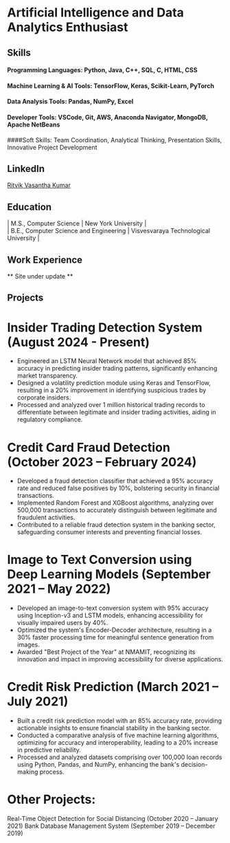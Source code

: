 # Artificial Intelligence and Data Analytics Enthusiast

## Skills
#### Programming Languages: Python, Java, C++, SQL, C, HTML, CSS
#### Machine Learning & AI Tools: TensorFlow, Keras, Scikit-Learn, PyTorch
#### Data Analysis Tools: Pandas, NumPy, Excel
#### Developer Tools: VSCode, Git, AWS, Anaconda Navigator, MongoDB, Apache NetBeans
####Soft Skills: Team Coordination, Analytical Thinking, Presentation Skills, Innovative Project Development

## LinkedIn
[Ritvik Vasantha Kumar](https://www.linkedin.com/in/ritvik-vk/)

## Education							       		
| M.S., Computer Science	                | New York University                    | 			        		
| B.E., Computer Science and Engineering  | Visvesvaraya Technological University  |

## Work Experience
** Site under update **

## Projects
# Insider Trading Detection System (August 2024 - Present)
- Engineered an LSTM Neural Network model that achieved 85% accuracy in predicting insider trading patterns, significantly enhancing market transparency.
- Designed a volatility prediction module using Keras and TensorFlow, resulting in a 20% improvement in identifying suspicious trades by corporate insiders.
- Processed and analyzed over 1 million historical trading records to differentiate between legitimate and insider trading activities, aiding in regulatory compliance.

# Credit Card Fraud Detection (October 2023 – February 2024)
- Developed a fraud detection classifier that achieved a 95% accuracy rate and reduced false positives by 10%, bolstering security in financial transactions.
- Implemented Random Forest and XGBoost algorithms, analyzing over 500,000 transactions to accurately distinguish between legitimate and fraudulent activities.
- Contributed to a reliable fraud detection system in the banking sector, safeguarding consumer interests and preventing financial losses.

# Image to Text Conversion using Deep Learning Models (September 2021 – May 2022)
- Developed an image-to-text conversion system with 95% accuracy using Inception-v3 and LSTM models, enhancing accessibility for visually impaired users by 40%.
- Optimized the system's Encoder-Decoder architecture, resulting in a 30% faster processing time for meaningful sentence generation from images.
- Awarded "Best Project of the Year" at NMAMIT, recognizing its innovation and impact in improving accessibility for diverse applications.

# Credit Risk Prediction (March 2021 – July 2021)
- Built a credit risk prediction model with an 85% accuracy rate, providing actionable insights to ensure financial stability in the banking sector.
- Conducted a comparative analysis of five machine learning algorithms, optimizing for accuracy and interoperability, leading to a 20% increase in predictive reliability.
- Processed and analyzed datasets comprising over 100,000 loan records using Python, Pandas, and NumPy, enhancing the bank's decision-making process.

# Other Projects:
Real-Time Object Detection for Social Distancing (October 2020 – January 2021)
Bank Database Management System (September 2019 – December 2019)

